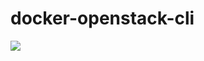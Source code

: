 docker-openstack-cli
====================
[![](https://badge.imagelayers.io/centurylink/openstack-cli-wetty.svg)](https://imagelayers.io/?images=centurylink/openstack-cli-wetty:latest 'Get your own badge on imagelayers.io')
